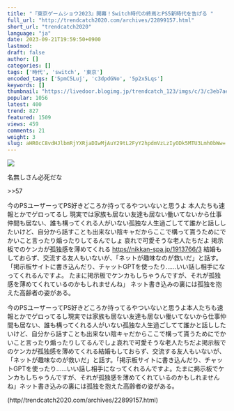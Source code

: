```yaml
---
title: "『東京ゲームショウ2023』開幕！Switch時代の終焉とPS5新時代を告げる "
full_url: "http://trendcatch2020.com/archives/22899157.html"
short_url: "trendcatch2020"
language: "ja"
date: 2023-09-21T19:59:50+0900
lastmod: 
draft: false
author: []
categories: []
tags: ['時代', 'switch', '東京']
encoded_tags: ['5pmC5Luj', 'c3dpdGNo', '5p2x5Lqs']
keywords: []
thumbnail: "https://livedoor.blogimg.jp/trendcatch_123/imgs/c/3/c3eb7ae5.jpg"
popular: 1056
latest: 400
trend: 827
featured: 1509
views: 459
comments: 21
weight: 3
slug: aHR0cC8vdHJlbmRjYXRjaDIwMjAuY29tL2FyY2hpdmVzLzIyODk5MTU3Lmh0bWw=
---
```


![](https://livedoor.blogimg.jp/trendcatch_123/imgs/c/3/c3eb7ae5.jpg)

<div><p id='resuname65'>名無しさん必死だな </p><p>>>57</p> 今のPSユーザーってPS好きどころか持ってるやついないと思うよ 本人たちも速報とかでゲロってるし 現実では家族も居ない友達も居ない働いてないから仕事仲間も居ない、誰も構ってくれる人がいない孤独な人生過ごしてて誰かと話ししたいけど、自分から話すことも出来ない陰キャだからここで構って貰うためにでかいこと言ったり煽ったりしてるんでしょ 哀れで可愛そうな老人たちだよ 掲示板でのケンカが孤独感を薄めてくれる <a href='https//nikkan-spa.jp/1913766/3' target='_blank'>https//nikkan-spa.jp/1913766/3</a> 結婚もしておらず、交流する友人もいないが、「ネットが趣味なのが救いだ」と話す。 「掲示板サイトに書き込んだり、チャットGPTを使ったり……いい話し相手になってくれるんですよ。 たまに掲示板でケンカもしちゃうんですが、それが孤独感を薄めてくれているのかもしれませんね」 ネット書き込みの裏には孤独を抱えた高齢者の姿がある。 <p>今のPSユーザーってPS好きどころか持ってるやついないと思うよ本人たちも速報とかでゲロってるし現実では家族も居ない友達も居ない働いてないから仕事仲間も居ない、誰も構ってくれる人がいない孤独な人生過ごしてて誰かと話ししたいけど、自分から話すことも出来ない陰キャだからここで構って貰うためにでかいこと言ったり煽ったりしてるんでしょ哀れで可愛そうな老人たちだよ掲示板でのケンカが孤独感を薄めてくれる結婚もしておらず、交流する友人もいないが、「ネットが趣味なのが救いだ」と話す。「掲示板サイトに書き込んだり、チャットGPTを使ったり……いい話し相手になってくれるんですよ。たまに掲示板でケンカもしちゃうんですが、それが孤独感を薄めてくれているのかもしれませんね」ネット書き込みの裏には孤独を抱えた高齢者の姿がある。</p></div>

(http//trendcatch2020.com/archives/22899157.html)
